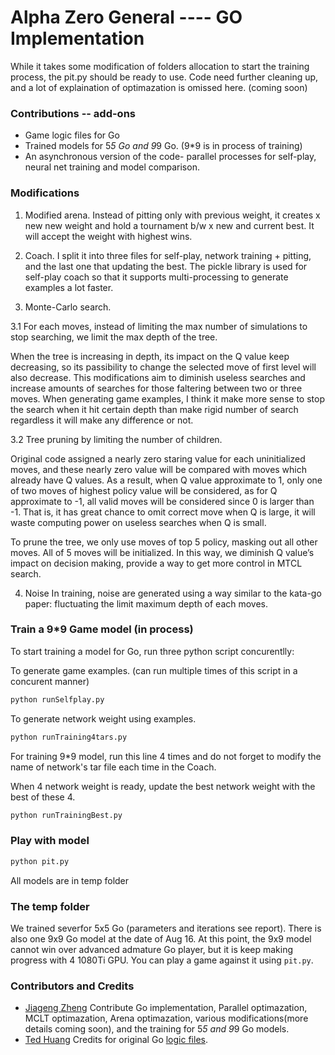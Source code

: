 # Alpha Zero General ---- GO Implementation

While it takes some modification of folders allocation to start the training process,
the pit.py should be ready to use.
Code need further cleaning up, and a lot of explaination of optimazation is omissed here. (coming soon)
### Contributions -- add-ons
* Game logic files for Go
* Trained models for 5*5 Go and 9*9 Go. (9*9 is in process of training)
* An asynchronous version of the code- parallel processes for self-play, neural net training and model comparison. 

### Modifications
1. Modified arena. Instead of pitting only with previous weight, it creates x new new weight and hold a tournament b/w x new and current best. It will accept the weight with highest wins.

2. Coach. I split it into three files for self-play, network training + pitting, and the last one that updating the best. The pickle library is used for self-play coach so that it supports multi-processing to generate examples a lot faster.


3. Monte-Carlo search. 

3.1
For each moves, instead of limiting the max number of simulations to stop searching, we limit the max depth of the tree. 

When the tree is increasing in depth, its impact on the Q value keep decreasing, so its passibility to change the selected move of first level will also decrease. This modifications aim to diminish useless searches and increase amounts of searches for those faltering between two or three moves. When generating game examples, I think it make more sense to stop the search when it hit certain depth than make rigid number of search regardless it will make any difference or not.

3.2
Tree pruning by limiting the number of children. 

Original code assigned a nearly zero staring value for each uninitialized moves, and these nearly zero value will be compared with moves which already have Q values. As a result, when Q value approximate to 1, only one of two moves of highest policy value will be considered, as for 
Q approximate to -1, all valid moves will be considered since 0 is larger than -1. That is, it has great chance to omit correct move when Q is large, it will waste computing power on useless searches when Q is small. 

To prune the tree, we only use moves of top 5 policy, masking out all other moves. All of 5 moves will be initialized. In this way, we diminish Q value’s impact on decision making, provide a way to get more control in MTCL search.

4. Noise
In training, noise are generated using a way similar to the kata-go paper: fluctuating the limit maximum depth of each moves.


### Train a 9*9 Game model (in process)

To start training a model for Go, run three python script concurentlly:

To generate game examples. (can run multiple times of this script in a concurent manner)
```bash
python runSelfplay.py
```

To generate network weight using examples.
```bash
python runTraining4tars.py
```
For training 9*9 model, run this line 4 times and do not forget to modify the name of network's tar file each time in the Coach.

When 4 network weight is ready, update the best network weight with the best of these 4.
```bash
python runTrainingBest.py
```
### Play with model
```bash
python pit.py
```
All models are in temp folder

### The temp folder
We trained severfor 5x5 Go (parameters and iterations see report).  There is also one 9x9 Go model at the date of Aug 16. At this point, the 9x9 model cannot win over advanced admature Go player, but it is keep making progress with 4 1080Ti GPU. You can play a game against it using ```pit.py```. 



### Contributors and Credits
* [Jiageng Zheng](https://github.com/jiz322) Contribute Go implementation, Parallel optimazation, MCLT optimazation, Arena optimazation, various modifications(more details coming soon), and the training for 5*5 and 9*9 Go models.
* [Ted Huang](https://github.com/teddy57320) Credits for original Go [logic files](https://github.com/teddy57320/go).

